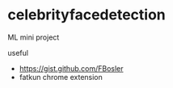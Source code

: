# celebrityfacedetection
ML mini  project



useful
* https://gist.github.com/FBosler
* fatkun chrome extension
